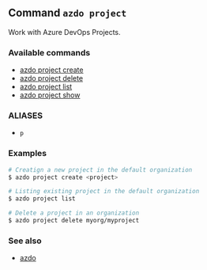 ## Command `azdo project`

Work with Azure DevOps Projects.

### Available commands

* [azdo project create](./azdo_project_create.md)
* [azdo project delete](./azdo_project_delete.md)
* [azdo project list](./azdo_project_list.md)
* [azdo project show](./azdo_project_show.md)

### ALIASES

- `p`

### Examples

```bash
# Creatign a new project in the default organization
$ azdo project create <project>

# Listing existing project in the default organization
$ azdo project list

# Delete a project in an organization
$ azdo project delete myorg/myproject
```

### See also

* [azdo](./azdo.md)
